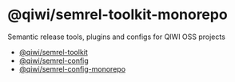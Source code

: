 # @qiwi/semrel-toolkit-monorepo
Semantic release tools, plugins and configs for QIWI OSS projects

* [@qiwi/semrel-toolkit](./packages/toolkit/README.md)
* [@qiwi/semrel-config](./packages/config/README.md)
* [@qiwi/semrel-config-monorepo](./packages/config-monorepo/README.md)
